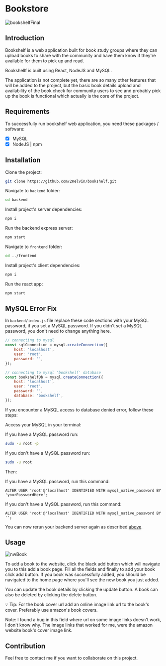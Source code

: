# Bookstore

![bookshelfFinal](https://github.com/2Kelvin/bookshelf/assets/85868026/13d7928d-3603-45d7-b714-3f9cee878b7b)

## Introduction

Bookshelf is a web application built for book study groups where they can upload books to share with the community and have them know if they're available for them to pick up and read.

Bookshellf is built using React, NodeJS and MySQL.

The application is not complete yet, there are so many other features that will be added to the project, but the basic book details upload and availability of the book check for community users to see and probably pick up the book is functional which actually is the core of the project.

## Requirements

To successfully run bookshelf web application, you need these packages / software:

- [x] MySQL
- [x] NodeJS | npm

## Installation

Clone the project:

```sh
git clone https://github.com/2Kelvin/bookshelf.git
```

Navigate to `backend` folder:

```sh
cd backend
```

Install project's server dependencies:

```sh
npm i
```

Run the backend express server:

```sh
npm start
```

Navigate to `frontend` folder:

```sh
cd ../frontend
```

Install project's client dependencies:

```sh
npm i
```

Run the react app:

```sh
npm start
```

## MySQL Error Fix

In `backend/index.js` file replace these code sections with your MySQL password, if you set a MySQL password. If you didn't set a MySQL password, you don't need to change anything here.

```javascript
// connecting to mysql
const sqlConnection = mysql.createConnection({
    host: 'localhost',
    user: 'root',
    password: '',
});
```

```javascript
// connecting to mysql 'bookshelf' database
const bookshelfDb = mysql.createConnection({
    host: 'localhost',
    user: 'root',
    password: '',
    database: 'bookshelf',
});
```

If you encounter a MySQL access to database denied error, follow these steps:

Access your MySQL in your terminal:

If you have a MySQL password run:
```sh
sudo -u root -p
```

If you don't have a MySQL password run:
```sh
sudo -u root
```

Then:

If you have a MySQL password, run this command:

```mysql
ALTER USER 'root'@'localhost' IDENTIFIED WITH mysql_native_password BY 'yourPasswordHere';
```

If you don't have a MySQL password, run this command:

```mysql
ALTER USER 'root'@'localhost' IDENTIFIED WITH mysql_native_password BY '';
```

You can now rerun your backend server again as described [above](https://github.com/2Kelvin/bookshelf#installation).

## Usage

![nwBook](https://github.com/2Kelvin/bookshelf/assets/85868026/39f04c2c-3543-4ebc-85f3-76d8ff773644)

To add a book to the website, click the black add button which will navigate you to this add a book page. Fill all the fields and finally to add your book click add button. If you book was successfully added, you should be navigated to the home page where you'll see the new book you just added.

You can update the book details by clicking the update button. A book can also be deleted by clicking the delete button.

:bulb: Tip: For the book cover url add an online image link url to the book's cover. Preferably use amazon's book covers.

Note: I found a bug in this field where url on some image links doesn't work, I don't know why. The image links that worked for me, were the amazon website book's cover image link.

## Contribution

Feel free to contact me if you want to collaborate on this project.
